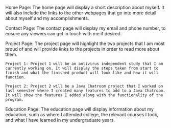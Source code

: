 Home Page: The home page will display a short description about myself. It will also include the links to the other webpages that go into more detail about myself and my accomplishments.

Contact Page: The contact page will display my email and phone number, to ensure any viewers can get in touch with me if desired.

Project Page: The project page will highlight the two projects that I am most proud of and will provide links to the projects in order to read more about them.

	Project 1: Project 1 will be an antivirus independent study that I am currently working on. It will display the steps taken from start to finish and what the finished product will look like and how it will function.

	Project 2: Project 2 will be a Java Chatroom project that I worked on last semester where I created many features to add to a Java Chatroom. It will show the features I added along with the functionality of the program.

Education Page: The education page will display information about my education, such as where I attended college, the relevant courses I took, and what I have learned in my undergraduate years.
